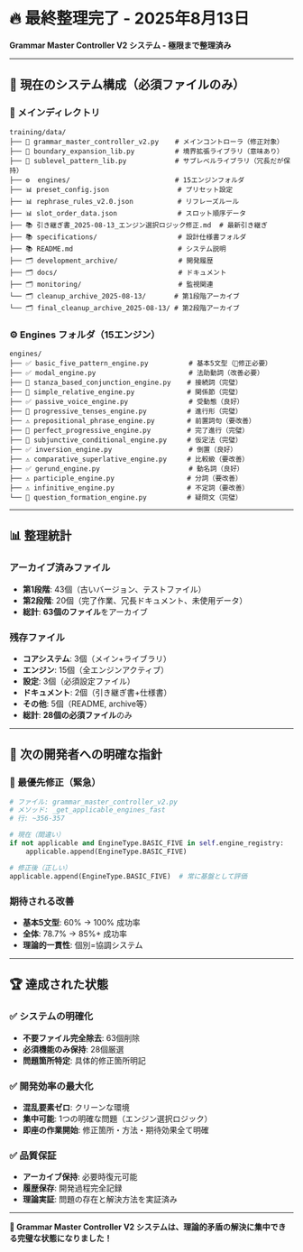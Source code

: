 # 🔥 最終整理完了 - 2025年8月13日
**Grammar Master Controller V2 システム - 極限まで整理済み**

---

## 🎯 **現在のシステム構成（必須ファイルのみ）**

### **📁 メインディレクトリ**
```
training/data/
├── 🔧 grammar_master_controller_v2.py    # メインコントローラ（修正対象）
├── 🔧 boundary_expansion_lib.py          # 境界拡張ライブラリ（意味あり）
├── 🔧 sublevel_pattern_lib.py            # サブレベルライブラリ（冗長だが保持）
├── ⚙️  engines/                          # 15エンジンフォルダ
├── 📊 preset_config.json                 # プリセット設定
├── 📊 rephrase_rules_v2.0.json           # リフレーズルール
├── 📊 slot_order_data.json               # スロット順序データ
├── 📚 引き継ぎ書_2025-08-13_エンジン選択ロジック修正.md  # 最新引き継ぎ
├── 📚 specifications/                    # 設計仕様書フォルダ
├── 📚 README.md                          # システム説明
├── 🗂️ development_archive/               # 開発履歴
├── 🗂️ docs/                              # ドキュメント
├── 🗂️ monitoring/                        # 監視関連
└── 🗂️ cleanup_archive_2025-08-13/       # 第1段階アーカイブ
└── 🗂️ final_cleanup_archive_2025-08-13/ # 第2段階アーカイブ
```

### **⚙️ Engines フォルダ（15エンジン）**
```
engines/
├── ✅ basic_five_pattern_engine.py          # 基本5文型（🚨修正必要）
├── ✅ modal_engine.py                       # 法助動詞（改善必要）
├── 💯 stanza_based_conjunction_engine.py    # 接続詞（完璧）
├── 💯 simple_relative_engine.py             # 関係節（完璧）
├── ✅ passive_voice_engine.py               # 受動態（良好）
├── 💯 progressive_tenses_engine.py          # 進行形（完璧）
├── ⚠️ prepositional_phrase_engine.py        # 前置詞句（要改善）
├── 💯 perfect_progressive_engine.py         # 完了進行（完璧）
├── 💯 subjunctive_conditional_engine.py     # 仮定法（完璧）
├── ✅ inversion_engine.py                   # 倒置（良好）
├── ⚠️ comparative_superlative_engine.py     # 比較級（要改善）
├── ✅ gerund_engine.py                      # 動名詞（良好）
├── ⚠️ participle_engine.py                  # 分詞（要改善）
├── ⚠️ infinitive_engine.py                  # 不定詞（要改善）
└── 💯 question_formation_engine.py          # 疑問文（完璧）
```

---

## 📊 **整理統計**

### **アーカイブ済みファイル**
- **第1段階**: 43個（古いバージョン、テストファイル）
- **第2段階**: 20個（完了作業、冗長ドキュメント、未使用データ）
- **総計**: **63個のファイル**をアーカイブ

### **残存ファイル**
- **コアシステム**: 3個（メイン+ライブラリ）
- **エンジン**: 15個（全エンジンアクティブ）
- **設定**: 3個（必須設定ファイル）
- **ドキュメント**: 2個（引き継ぎ書+仕様書）
- **その他**: 5個（README, archive等）
- **総計**: **28個の必須ファイル**のみ

---

## 🎯 **次の開発者への明確な指針**

### **🚨 最優先修正（緊急）**
```python
# ファイル: grammar_master_controller_v2.py
# メソッド: _get_applicable_engines_fast
# 行: ~356-357

# 現在（間違い）
if not applicable and EngineType.BASIC_FIVE in self.engine_registry:
    applicable.append(EngineType.BASIC_FIVE)

# 修正後（正しい）
applicable.append(EngineType.BASIC_FIVE)  # 常に基盤として評価
```

### **期待される改善**
- **基本5文型**: 60% → 100% 成功率
- **全体**: 78.7% → 85%+ 成功率
- **理論的一貫性**: 個別=協調システム

---

## 🏆 **達成された状態**

### ✅ **システムの明確化**
- **不要ファイル完全除去**: 63個削除
- **必須機能のみ保持**: 28個厳選
- **問題箇所特定**: 具体的修正箇所明記

### ✅ **開発効率の最大化**  
- **混乱要素ゼロ**: クリーンな環境
- **集中可能**: 1つの明確な問題（エンジン選択ロジック）
- **即座の作業開始**: 修正箇所・方法・期待効果全て明確

### ✅ **品質保証**
- **アーカイブ保持**: 必要時復元可能
- **履歴保存**: 開発過程完全記録
- **理論実証**: 問題の存在と解決方法を実証済み

---

**🚀 Grammar Master Controller V2 システムは、理論的矛盾の解決に集中できる完璧な状態になりました！**
